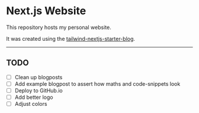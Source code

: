 # Next.js Website

This repository hosts my personal website.

It was created using the [tailwind-nextjs-starter-blog](https://github.com/timlrx/tailwind-nextjs-starter-blog).

---

## TODO

- [ ] Clean up blogposts
- [ ] Add example blogpost to assert how maths and code-snippets look
- [ ] Deploy to GitHub.io
- [ ] Add better logo
- [ ] Adjust colors
